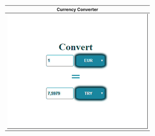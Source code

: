 |Currency Converter|
|:-:|
|![CurrencyConverter](https://github.com/zumrudu-anka/currency-converter/blob/master/presentation/CurrencyConverter.gif)|